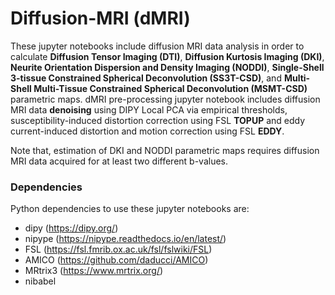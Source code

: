 # Diffusion-MRI (dMRI)
These jupyter notebooks include diffusion MRI data analysis in order to calculate __Diffusion Tensor Imaging (DTI)__, __Diffusion Kurtosis Imaging (DKI)__, __Neurite Orientation Dispersion and Density Imaging (NODDI)__, __Single-Shell 3-tissue Constrained Spherical Deconvolution (SS3T-CSD)__, and __Multi-Shell Multi-Tissue Constrained Spherical Deconvolution (MSMT-CSD)__ parametric maps.
dMRI pre-processing jupyter notebook includes diffusion MRI data __denoising__ using DIPY Local PCA via empirical thresholds, susceptibility-induced distortion correction using FSL __TOPUP__ and eddy current-induced distortion and motion correction using FSL __EDDY__.

Note that, estimation of DKI and NODDI parametric maps requires diffusion MRI data acquired for at least two different b-values. 

### Dependencies
Python dependencies to use these jupyter notebooks are:
* dipy (https://dipy.org/)
* nipype (https://nipype.readthedocs.io/en/latest/)
* FSL (https://fsl.fmrib.ox.ac.uk/fsl/fslwiki/FSL)
* AMICO (https://github.com/daducci/AMICO)
* MRtrix3 (https://www.mrtrix.org/)
* nibabel

